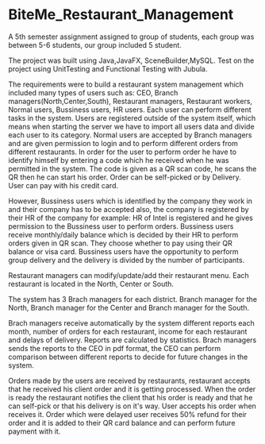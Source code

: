 # BiteMe_Restaurant_Management

A 5th semester assignment assigned to group of students, each group was between 5-6 students, our group included 5 student.

The project was built using Java,JavaFX, SceneBuilder,MySQL.
Test on the project using UnitTesting and Functional Testing with Jubula.

The requirements were to build a restaurant system management which included many types of users such as:
CEO, Branch managers(North,Center,South), Restaurant managers, Restaurant workers, Normal users, Bussiness users, HR users.
Each user can perform different tasks in the system.
Users are registered outside of the system itself, which means when starting the server we have to import all users data and divide each user to its category.
Normal users are accepted by Branch managers and are given permission to login and to perform different orders from different restaurants.
In order for the user to perform order he have to identify himself by entering a code which he received when he was permitted in the system.
The code is given as a QR scan code, he scans the QR then he can start his order. Order can be self-picked or by Delivery. User can pay with his credit card.

However, Bussiness users which is identified by the company they work in and their company has to be accepted also, the company is registered by their HR of the company for example: HR of Intel is registered and he gives permission to the Bussiness user to perform orders.
Bussiness users receive monthly/daily balance which is decided by their HR to perform orders given in QR scan. They choose whether to pay using their QR balance or visa card.
Bussiness users have the opportunity to perform group delivery and the delivery is divided by the number of participants.

Restaurant managers can modify/update/add their restaurant menu.
Each restaurant is located in the North, Center or South.

The system has 3 Brach managers for each district. Branch manager for the North, Branch manager for the Center and Branch manager for the South.

Brach managers receive automatically by the system different reports each month, number of orders for each restaurant, income for each restaurant and delays of delivery.
Reports are calculated by statistics.
Brach managers sends the reports to the CEO in pdf format, the CEO can perform comparison between different reports to decide for future changes in the system.

Orders made by the users are received by restaurants, restaurant accepts that he received his client order and it is getting processed.
When the order is ready the restaurant notifies the client that his order is ready and that he can self-pick or that his delivery is on it's way.
User accepts his order when receives it.
Order which were delayed user receives 50% refund for their order and it is added to their QR card balance and can perform future payment with it.

